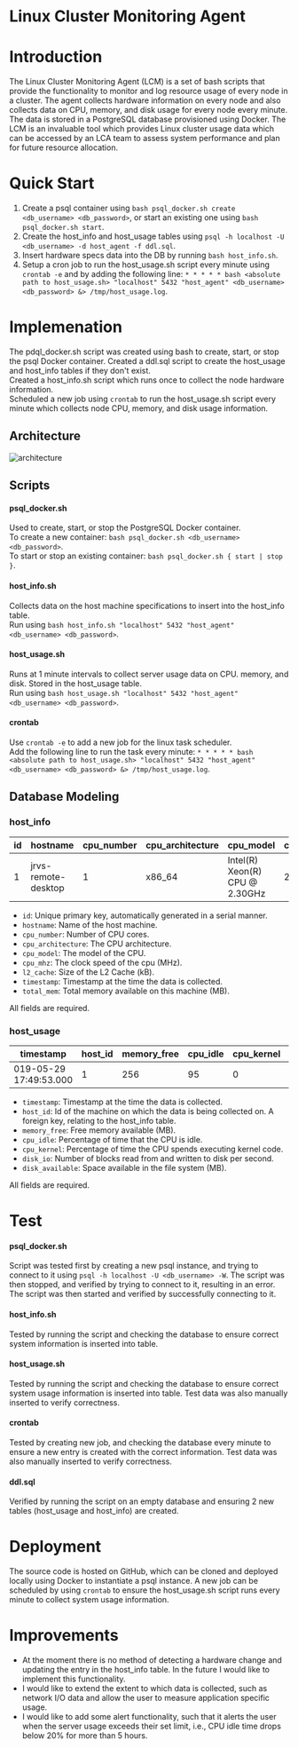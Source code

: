 # Linux Cluster Monitoring Agent
# Introduction
The Linux Cluster Monitoring Agent (LCM) is a set of bash scripts that provide the functionality to monitor and log resource usage of every node in a cluster. 
The agent collects hardware information on every node and also collects data on CPU, memory, and disk usage for every node every minute.
The data is stored in a PostgreSQL database provisioned using Docker. The LCM is an invaluable tool which provides Linux cluster usage data which can be accessed by an LCA team to 
assess system performance and plan for future resource allocation. 

# Quick Start
1. Create a psql container using ```bash psql_docker.sh create <db_username> <db_password>```, or start an existing one using ```bash psql_docker.sh start```.
2. Create the host_info and host_usage tables using ```psql -h localhost -U <db_username> -d host_agent -f ddl.sql```. 
3. Insert hardware specs data into the DB by running ```bash host_info.sh```.
4. Setup a cron job to run the host_usage.sh script every minute using ```crontab -e``` and by adding the following line: 
```* * * * * bash <absolute path to host_usage.sh> "localhost" 5432 "host_agent" <db_username> <db_password> &> /tmp/host_usage.log```.

# Implemenation
The pdql_docker.sh script was created using bash to create, start, or stop the psql Docker container.
Created a ddl.sql script to create the host_usage and host_info tables if they don't exist. \
Created a host_info.sh script which runs once to collect the node hardware information. \
Scheduled a new job using `crontab` to run the host_usage.sh script every minute which collects node CPU, memory, and disk usage information.

## Architecture
![architecture](assets/architecture.PNG)

## Scripts
#### psql_docker.sh
Used to create, start, or stop the PostgreSQL Docker container. \
To create a new container: ```bash psql_docker.sh <db_username> <db_password>```. \
To start or stop an existing container: ``````bash psql_docker.sh { start | stop }``````.

#### host_info.sh
Collects data on the host machine specifications to insert into the host_info table. \
Run using ```bash host_info.sh "localhost" 5432 "host_agent" <db_username> <db_password>```.

#### host_usage.sh
Runs at 1 minute intervals to collect server usage data on CPU. memory, and disk. Stored in the host_usage table. \
Run using ```bash host_usage.sh "localhost" 5432 "host_agent" <db_username> <db_password>```.

#### crontab
Use ```crontab -e``` to add a new job for the linux task scheduler. \
Add the following line to run the task every minute: 
```* * * * * bash <absolute path to host_usage.sh> "localhost" 5432 "host_agent" <db_username> <db_password> &> /tmp/host_usage.log```.

## Database Modeling
### host_info

  | id  | hostname | cpu_number | cpu_architecture | cpu_model | cpu_mhz | l2_cache | timestamp | total_mem |
  |-----|----------|-----|----------|-----------|-------|----------|-----------|---------|
  | 1   | jrvs-remote-desktop   | 1   | x86_64   | Intel(R) Xeon(R) CPU @ 2.30GHz  | 2300  | 256      |   2019-05-29 17:49:53.000   | 601324  |
- `id`: Unique primary key, automatically generated in a serial manner.
- `hostname`: Name of the host machine.
- `cpu_number`: Number of CPU cores.
- `cpu_architecture`: The CPU architecture.
- `cpu_model`: The model of the CPU.
- `cpu_mhz`: The clock speed of the cpu (MHz).
- `l2_cache`: Size of the L2 Cache (kB).
- `timestamp`: Timestamp at the time the data is collected.
- `total_mem`: Total memory available on this machine (MB).

All fields are required.

### host_usage

| timestamp | host_id | memory_free | cpu_idle | cpu_kernel | disk_io | disk_available 
|-----------|---------|-------------|----------|------------|---------|----------------|
| 019-05-29 17:49:53.000   | 1       | 256         | 95       | 0          | 31220   | 256

- `timestamp`: Timestamp at the time the data is collected.
- `host_id`: Id of the machine on which the data is being collected on. A foreign key, relating to the host_info table.
- `memory_free`: Free memory available (MB).
- `cpu_idle`: Percentage of time that the CPU is idle.
- `cpu_kernel`: Percentage of time the CPU spends executing kernel code.
- `disk_io`: Number of blocks read from and written to disk per second.
- `disk_available`: Space available in the file system (MB). 

All fields are required.

# Test
#### psql_docker.sh
Script was tested first by creating a new psql instance, and trying to connect to it using ```psql -h localhost -U <db_username> -W```.
The script was then stopped, and verified by trying to connect to it, resulting in an error.
The script was then started and verified by successfully connecting to it.

#### host_info.sh
Tested by running the script and checking the database to ensure correct system information is inserted into table.

#### host_usage.sh
Tested by running the script and checking the database to ensure correct system usage information is inserted into table.
Test data was also manually inserted to verify correctness.

#### crontab
Tested by creating new job, and checking the database every minute to ensure a new entry is created with the correct information.
Test data was also manually inserted to verify correctness.

#### ddl.sql
Verified by running the script on an empty database and ensuring 2 new tables (host_usage and host_info) are created.

# Deployment
The source code is hosted on GitHub, which can be cloned and deployed locally using Docker to instantiate a psql instance.
A new job can be scheduled by using ```crontab``` to ensure the host_usage.sh script runs every minute to collect system usage information.

# Improvements
- At the moment there is no method of detecting a hardware change and updating the entry in the host_info table. In the future I would like to implement this functionality.
- I would like to extend the extent to which data is collected, such as network I/O data and allow the user to measure application specific usage.
- I would like to add some alert functionality, such that it alerts the user when the server usage exceeds their set limit, i.e., CPU idle time drops below 20% for more than 5 hours.
